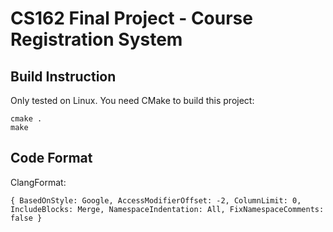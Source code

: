 # CS162 Final Project - Course Registration System

## Build Instruction

Only tested on Linux. You need CMake to build this project:

```shell
cmake .
make
```

## Code Format

ClangFormat:

```
{ BasedOnStyle: Google, AccessModifierOffset: -2, ColumnLimit: 0, IncludeBlocks: Merge, NamespaceIndentation: All, FixNamespaceComments: false }
```
